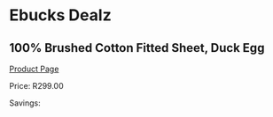 
# Ebucks Dealz
## 100% Brushed Cotton Fitted Sheet, Duck Egg
[Product Page](https://www.ebucks.com/web/shop/productSelected.do?prodId=489090101&catId=704984344)

Price: R299.00

Savings: 


	